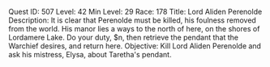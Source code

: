 Quest ID: 507
Level: 42
Min Level: 29
Race: 178
Title: Lord Aliden Perenolde
Description: It is clear that Perenolde must be killed, his foulness removed from the world. His manor lies a ways to the north of here, on the shores of Lordamere Lake. Do your duty, $n, then retrieve the pendant that the Warchief desires, and return here.
Objective: Kill Lord Aliden Perenolde and ask his mistress, Elysa, about Taretha's pendant.
